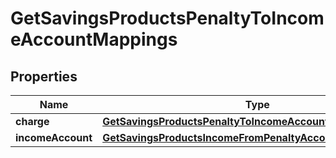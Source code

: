 # GetSavingsProductsPenaltyToIncomeAccountMappings

## Properties
Name | Type | Description | Notes
------------ | ------------- | ------------- | -------------
**charge** | [**GetSavingsProductsPenaltyToIncomeAccountMappingsCharge**](GetSavingsProductsPenaltyToIncomeAccountMappingsCharge.md) |  |  [optional]
**incomeAccount** | [**GetSavingsProductsIncomeFromPenaltyAccount**](GetSavingsProductsIncomeFromPenaltyAccount.md) |  |  [optional]
